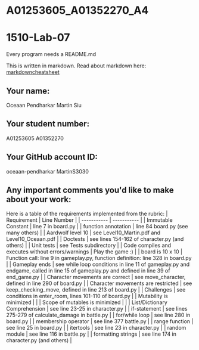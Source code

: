 # A01253605_A01352270_A4
# 1510-Lab-07

Every program needs a README.md

This is written in markdown. Read about markdown here: [markdowncheatsheet](https://www.markdownguide.org/cheat-sheet/)

## Your name:
Oceaan Pendharkar
Martin Siu

## Your student number:
A01253605
A01352270

## Your GitHub account ID:
oceaan-pendharkar 
MartinS3030

## Any important comments you'd like to make about your work:
Here is a table of the requirements implemented from the rubric:
| Requirement      | Line Number |
| ----------- | ----------- |
| Immutable Constant | line 7 in board.py |
| function annotation | line 84 board.py (see many others) |
| Aardwolf level 10 | see Level10_Martin.pdf and Level10_Oceaan.pdf |
| Doctests | see lines 154-162 of character.py (and others) |
| Unit tests | see Tests subdirectory |
| Code compiles and executes without errors/warnings | Play the game :)  |
| board is 10 x 10 | Function call: line 9 in gameplay.py, function definition: line 328 in board.py |
| Gameplay ends | see while loop conditions in line 11 of gameplay.py and endgame, called in line 15 of gameplay.py 
and defined in line 39 of end_game.py |
| Character movements are correct | see move_character, defined in line 290 of board.py |
| Character movements are restricted | see keep_checking_move, defined in line 213 of board.py |
| Challenges | see conditions in enter_room, lines 101-110 of board.py  |
| Mutability is minimized | |
| Scope of mutables is minimized |  |
| List/Dictionary Comprehension | see line 23-25 in character.py |
| if-statement | see lines 275-279 of calculate_damage in battle.py |
| for/while loop | see line 280 in board.py  |
| membership operator | see line 377 battle.py |
| range function | see line 25 in board.py |
| itertools | see line 23 in character.py |
| random module | see line 116 in battle.py |
| formatting strings | see line 174 in character.py (and others) |
